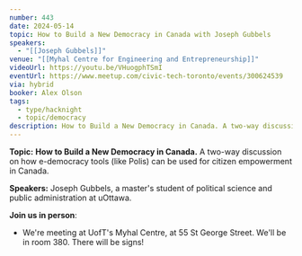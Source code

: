 ```yaml
---
number: 443
date: 2024-05-14
topic: How to Build a New Democracy in Canada with Joseph Gubbels
speakers:
  - "[[Joseph Gubbels]]"
venue: "[[Myhal Centre for Engineering and Entrepreneurship]]"
videoUrl: https://youtu.be/VHuogphTSmI
eventUrl: https://www.meetup.com/civic-tech-toronto/events/300624539
via: hybrid
booker: Alex Olson
tags:
  - type/hacknight
  - topic/democracy
description: How to Build a New Democracy in Canada. A two-way discussion on how e-democracy tools (like Polis) can be used for citizen empowerment in Canada.
---
```

**Topic:** **How to Build a New Democracy in Canada.** A two-way discussion on how e-democracy tools (like Polis) can be used for citizen empowerment in Canada.

**Speakers:** Joseph Gubbels, a master's student of political science and public administration at uOttawa.

**Join us in person**:

* We're meeting at UofT's Myhal Centre, at 55 St George Street. We'll be in room 380. There will be signs!
